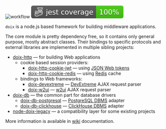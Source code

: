 ![workflow](https://github.com/do-/node-doix/actions/workflows/main.yml/badge.svg)
![Jest coverage](./badges/coverage-jest%20coverage.svg)

`doix` is a node.js based framework for building middleware applications. 

The core module is pretty dependency free, so it contains only general purpose, mostly abstract classes. Their bindings to specific protocols and external libraries are implemented in multiple sibling projects:

* [doix-http](https://github.com/do-/node-doix-http) — for building Web applications
  * cookie based session providers:
    * [doix-http-cookie-jwt](https://github.com/do-/node-doix-http-cookie-jwt) — using [JSON Web tokens](https://jwt.io/)
    * [doix-http-cookie-redis](https://github.com/do-/node-doix-http-cookie-redis) — using [Redis](https://redis.io/) cache
  * bindings to Web frameworks:
    * [doix-devextreme](https://github.com/do-/node-doix-devextreme) — [DevExtreme](https://js.devexpress.com) AJAX request parser 
    * [doix-w2ui](https://github.com/do-/node-doix-w2ui) — [w2ui](https://w2ui.com/) AJAX request parser 
* [doix-db](https://github.com/do-/node-doix-db) — the common part for database drivers
  * [doix-db-postgresql](https://github.com/do-/node-doix-db-postgresql) — [PostgreSQL DBMS](https://www.postgresql.org/) adapter
  * [doix-db-clickhouse](https://github.com/do-/node-doix-db-clickhouse) — [ClickHouse DBMS](https://clickhouse.com/) adapter
* [node-doix-legacy](https://github.com/do-/node-doix-legacy) — a compatibility layer for some existing projects

More information is available in [wiki](https://github.com/do-/node-doix/wiki) documentation.

